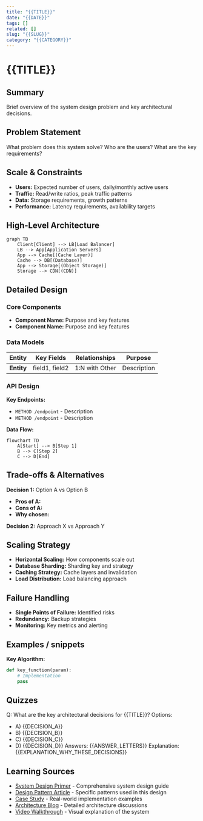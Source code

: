```yaml
---
title: "{{TITLE}}"
date: "{{DATE}}"
tags: []
related: []
slug: "{{SLUG}}"
category: "{{CATEGORY}}"
---
```


# {{TITLE}}

## Summary
Brief overview of the system design problem and key architectural decisions.

## Problem Statement
What problem does this system solve? Who are the users? What are the key requirements?

## Scale & Constraints
- **Users:** Expected number of users, daily/monthly active users
- **Traffic:** Read/write ratios, peak traffic patterns
- **Data:** Storage requirements, growth patterns
- **Performance:** Latency requirements, availability targets

## High-Level Architecture
```mermaid
graph TB
    Client[Client] --> LB[Load Balancer]
    LB --> App[Application Servers]
    App --> Cache[(Cache Layer)]
    Cache --> DB[(Database)]
    App --> Storage[(Object Storage)]
    Storage --> CDN[(CDN)]
```

## Detailed Design

### Core Components
- **Component Name:** Purpose and key features
- **Component Name:** Purpose and key features

### Data Models

| Entity | Key Fields | Relationships | Purpose |
|--------|------------|---------------|---------|
| **Entity** | field1, field2 | 1:N with Other | Description |

### API Design
**Key Endpoints:**
- `METHOD /endpoint` - Description
- `METHOD /endpoint` - Description

**Data Flow:**
```mermaid
flowchart TD
    A[Start] --> B[Step 1]
    B --> C[Step 2]
    C --> D[End]
```

## Trade-offs & Alternatives
**Decision 1:** Option A vs Option B
- **Pros of A:**
- **Cons of A:**
- **Why chosen:**

**Decision 2:** Approach X vs Approach Y

## Scaling Strategy
- **Horizontal Scaling:** How components scale out
- **Database Sharding:** Sharding key and strategy
- **Caching Strategy:** Cache layers and invalidation
- **Load Distribution:** Load balancing approach

## Failure Handling
- **Single Points of Failure:** Identified risks
- **Redundancy:** Backup strategies
- **Monitoring:** Key metrics and alerting

## Examples / snippets
**Key Algorithm:**
```python
def key_function(param):
    # Implementation
    pass
```

## Quizzes

Q: What are the key architectural decisions for {{TITLE}}?
Options:
- A) {{DECISION_A}}
- B) {{DECISION_B}}
- C) {{DECISION_C}}
- D) {{DECISION_D}}
Answers: {{ANSWER_LETTERS}}
Explanation: {{EXPLANATION_WHY_THESE_DECISIONS}}

## Learning Sources
- [System Design Primer](https://github.com/donnemartin/system-design-primer) - Comprehensive system design guide
- [Design Pattern Article](URL) - Specific patterns used in this design
- [Case Study](URL) - Real-world implementation examples
- [Architecture Blog](URL) - Detailed architecture discussions
- [Video Walkthrough](URL) - Visual explanation of the system
